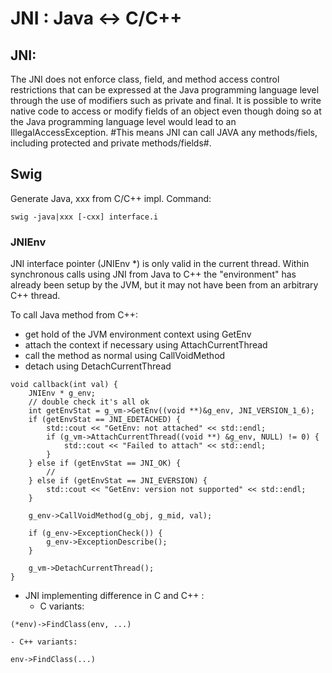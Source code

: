 # JNI :  Java <-> C/C++

## JNI:
The JNI does not enforce class, field, and method access control restrictions that can be expressed at the Java programming language level through the use of modifiers such as private and final. It is possible to write native code to access or modify fields of an object even though doing so at the Java programming language level would lead to an IllegalAccessException. #This means JNI can call JAVA any methods/fiels, including protected and private methods/fields#.

## Swig
 Generate Java, xxx from C/C++ impl. Command:
 ```
 swig -java|xxx [-cxx] interface.i
 ```

### JNIEnv
JNI interface pointer (JNIEnv \*) is only valid in the current thread. Within synchronous calls using JNI from Java to C++ the "environment" has already been setup by the JVM, but it may not have been from an arbitrary C++ thread.

To call Java method from C++:
- get hold of the JVM environment context using GetEnv
- attach the context if necessary using AttachCurrentThread
- call the method as normal using CallVoidMethod
- detach using DetachCurrentThread
```
void callback(int val) {
    JNIEnv * g_env;
    // double check it's all ok
    int getEnvStat = g_vm->GetEnv((void **)&g_env, JNI_VERSION_1_6);
    if (getEnvStat == JNI_EDETACHED) {
        std::cout << "GetEnv: not attached" << std::endl;
        if (g_vm->AttachCurrentThread((void **) &g_env, NULL) != 0) {
            std::cout << "Failed to attach" << std::endl;
        }
    } else if (getEnvStat == JNI_OK) {
        //
    } else if (getEnvStat == JNI_EVERSION) {
        std::cout << "GetEnv: version not supported" << std::endl;
    }

    g_env->CallVoidMethod(g_obj, g_mid, val);

    if (g_env->ExceptionCheck()) {
        g_env->ExceptionDescribe();
    }

    g_vm->DetachCurrentThread();
}
```
- JNI implementing difference in C and C++ :
    - C variants:
```
(*env)->FindClass(env, ...)
```
    - C++ variants:
```
env->FindClass(...)
```
